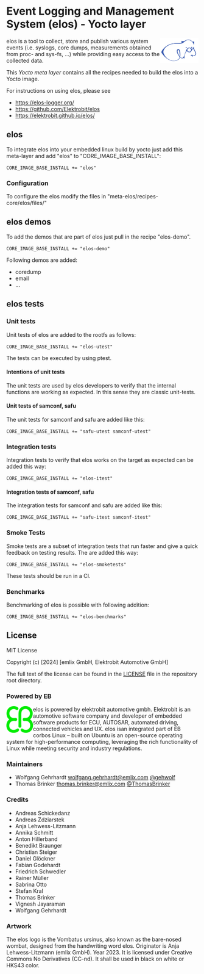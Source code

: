 # Event Logging and Management System (elos) - Yocto layer

<img src="doc/static/elos_blue.svg" width=20% height=20% align="right">

elos is a tool to collect, store and publish various system events (i.e. syslogs, core dumps, measurements obtained from proc- and sys-fs, …) while providing easy access to the collected data.


This *Yocto meta layer* contains all the recipes needed to build the elos into a Yocto image.

For instructions on using elos, please see

* https://elos-logger.org/
* https://github.com/Elektrobit/elos
* https://elektrobit.github.io/elos/

## elos

To integrate elos into your embedded linux build by yocto just add this meta-layer and add "elos" to "CORE_IMAGE_BASE_INSTALL":
```
CORE_IMAGE_BASE_INSTALL += "elos"
```

### Configuration

To configure the elos modify the files in "meta-elos/recipes-core/elos/files/"

## elos demos

To add the demos that are part of elos just pull in the recipe "elos-demo".
```
CORE_IMAGE_BASE_INSTALL += "elos-demo"
```


Following demos are added:
* coredump
* email
* ...

## elos tests

### Unit tests

Unit tests of elos are added to the rootfs as follows:

```
CORE_IMAGE_BASE_INSTALL += "elos-utest"
```

The tests can be executed by using ptest.

#### Intentions of unit tests

The unit tests are used by elos developers to verify that the internal functions are working as expected. In this sense they are classic unit-tests.

#### Unit tests of samconf, safu

The unit tests for samconf and safu are added like this:

```
CORE_IMAGE_BASE_INSTALL += "safu-utest samconf-utest"
```

### Integration tests

Integration tests to verify that elos works on the target as expected can be added this way:

```
CORE_IMAGE_BASE_INSTALL += "elos-itest"
```

#### Integration tests of samconf, safu

The integration tests for samconf and safu are added like this:

```
CORE_IMAGE_BASE_INSTALL += "safu-itest samconf-itest"
```


### Smoke Tests

Smoke tests are a subset of integration tests that run faster and give a quick feedback on testing results. The are added this way:

```
CORE_IMAGE_BASE_INSTALL += "elos-smoketests"
```

These tests should be run in a CI.

### Benchmarks

Benchmarking of elos is possible with following addition:

```
CORE_IMAGE_BASE_INSTALL += "elos-benchmarks"
```




## License

MIT License

Copyright (c) [2024] [emlix GmbH, Elektrobit Automotive GmbH]

The full text of the license can be found in the [LICENSE](LICENSE) file in the repository root directory.

### Powered by EB

<img src="doc/static/eb-logo.png" width=70 height=70 align="left">
elos is powered by elektrobit automotive gmbh.
Elektrobit is an automotive software company and developer of embedded software products for ECU, AUTOSAR, automated driving, connected vehicles and UX.
elos isan  integrated part of EB corbos Linux – built on Ubuntu is an open-source operating system for high-performance computing, leveraging the rich functionality of Linux while meeting security and industry regulations.


### Maintainers

* Wolfgang Gehrhardt wolfgang.gehrhardt@emlix.com [@gehwolf](https://github.com/gehwolf)
* Thomas Brinker thomas.brinker@emlix.com [@ThomasBrinker](https://github.com/ThomasBrinker)

### Credits

* Andreas Schickedanz
* Andreas Zdziarstek
* Anja Lehwess-Litzmann
* Annika Schmitt
* Anton Hillerband
* Benedikt Braunger
* Christian Steiger
* Daniel Glöckner
* Fabian Godehardt
* Friedrich Schwedler
* Rainer Müller
* Sabrina Otto
* Stefan Kral
* Thomas Brinker
* Vignesh Jayaraman
* Wolfgang Gehrhardt

### Artwork

The elos logo is the Vombatus ursinus, also known as the bare-nosed wombat,
designed from the handwriting word elos. Originator is Anja Lehwess-Litzmann
(emlix GmbH). Year 2023. It is licensed under Creative Commons No Derivatives
(CC-nd). It shall be used in black on white or HKS43 color.
